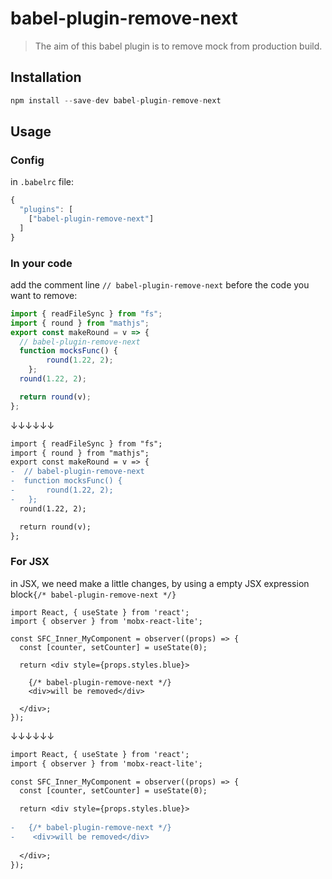 # babel-plugin-remove-next

> The aim of this babel plugin is to remove mock from production build.

## Installation

```js
npm install --save-dev babel-plugin-remove-next
```

## Usage

### Config
in `.babelrc` file:

```js
{
  "plugins": [
    ["babel-plugin-remove-next"]
  ]
}
```

### In your code
add the comment line `// babel-plugin-remove-next` before the code you want to remove:

```js
import { readFileSync } from "fs";
import { round } from "mathjs";
export const makeRound = v => {
  // babel-plugin-remove-next
  function mocksFunc() {
		round(1.22, 2);
	};
  round(1.22, 2);

  return round(v);
};
```
↓↓↓↓↓↓

```diff
import { readFileSync } from "fs";
import { round } from "mathjs";
export const makeRound = v => {
-  // babel-plugin-remove-next
-  function mocksFunc() {
-		round(1.22, 2);
-	};
  round(1.22, 2);

  return round(v);
};
```

### For JSX
in JSX, we need make a little changes, by using a empty JSX expression block`{/* babel-plugin-remove-next */}` 

```JSX
import React, { useState } from 'react';
import { observer } from 'mobx-react-lite';

const SFC_Inner_MyComponent = observer((props) => {
  const [counter, setCounter] = useState(0);

  return <div style={props.styles.blue}>
    
   	{/* babel-plugin-remove-next */}
    <div>will be removed</div>
  
  </div>;
});
```
↓↓↓↓↓↓
```diff
import React, { useState } from 'react';
import { observer } from 'mobx-react-lite';

const SFC_Inner_MyComponent = observer((props) => {
  const [counter, setCounter] = useState(0);

  return <div style={props.styles.blue}>
    
-   {/* babel-plugin-remove-next */}
-    <div>will be removed</div>
  
  </div>;
});
```
